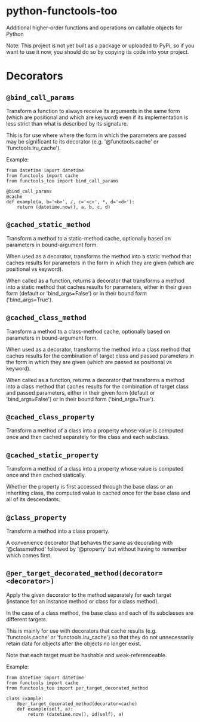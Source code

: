 # python-functools-too

Additional higher-order functions and operations on callable objects for Python

Note: This project is not yet built as a package or uploaded to PyPi,
so if you want to use it now, you should do so by copying its code
into your project.


Decorators
==========


`@bind_call_params`
---------------------------------

Transform a function to always receive its arguments in the same form
(which are positional and which are keyword) even if its
implementation is less strict than what is described by its
signature.

This is for use where where the form in which the parameters are passed
may be significant to its decorator (e.g. '@functools.cache' or
'functools.lru\_cache').

Example:

    from datetime import datetime
    from functools import cache
    from functools_too import bind_call_params

    @bind_call_params
    @cache
    def example(a, b='<b>', /, c='<c>', *, d='<d>'):
        return (datetime.now(), a, b, c, d)


`@cached_static_method`
---------------------------------

Transform a method to a static-method cache, optionally based on
parameters in bound-argument form.

When used as a decorator, transforms the method into a static method
that caches results for parameters in the form in which they are given
(which are positional vs keyword).

When called as a function, returns a decorator that transforms a method
into a static method that caches results for parameters, either in
their given form (default or 'bind\_args=False') or in their bound form
('bind\_args=True').


`@cached_class_method`
----------------------

Transform a method to a class-method cache, optionally based on
parameters in bound-argument form.

When used as a decorator, transforms the method into a class method
that caches results for the combination of target class and passed
parameters in the form in which they are given (which are passed as
positional vs keyword).

When called as a function, returns a decorator that transforms a method
into a class method that caches results for the combination of target
class and passed parameters, either in their given form (default or
'bind\_args=False') or in their bound form ('bind\_args=True').


`@cached_class_property`
------------------------

Transform a method of a class into a property whose value is computed
once and then cached separately for the class and each subclass.


`@cached_static_property`
-------------------------

Transform a method of a class into a property whose value is computed
once and then cached statically.

Whether the property is first accessed through the base class or an
inheriting class, the computed value is cached once for the base class
and all of its descendants.


`@class_property`
-----------------

Transform a method into a class property.

A convenience decorator that behaves the same as decorating with
'@classmethod' followed by '@property' but without having to remember
which comes first.


`@per_target_decorated_method(decorator=<decorator>)`
-----------------------------------------------------

Apply the given decorator to the method separately for each target
(instance for an instance method or class for a class method).

In the case of a class method, the base class and each of its
subclasses are different targets.

This is mainly for use with decorators that cache results (e.g.
'functools.cache' or 'functools.lru\_cache') so that they do not
unnecessarily retain data for objects after the objects no longer
exist.

Note that each target must be hashable and weak-referenceable.

Example:

    from datetime import datetime
    from functools import cache
    from functools_too import per_target_decorated_method

    class Example:
        @per_target_decorated_method(decorator=cache)
        def example(self, a):
            return (datetime.now(), id(self), a)
